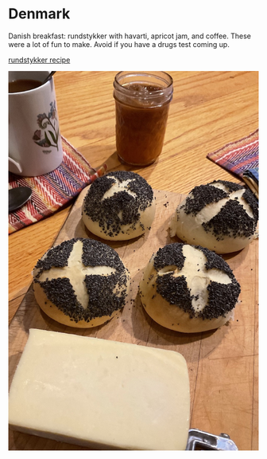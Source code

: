 # Denmark

Danish breakfast: rundstykker with havarti, apricot jam, and coffee. These were a lot of fun to make. Avoid if you have a drugs test coming up.

[rundstykker recipe](https://nordicfoodliving.com/danish-breakfast-buns-rundstykker/)

![breakfast](images/denmark.jpeg)
